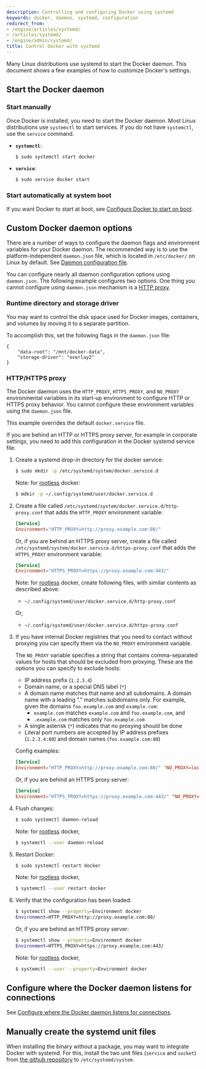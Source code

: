 ```yaml
---
description: Controlling and configuring Docker using systemd
keywords: docker, daemon, systemd, configuration
redirect_from:
- /engine/articles/systemd/
- /articles/systemd/
- /engine/admin/systemd/
title: Control Docker with systemd
---
```


Many Linux distributions use systemd to start the Docker daemon. This document
shows a few examples of how to customize Docker's settings.

## Start the Docker daemon

### Start manually

Once Docker is installed, you need to start the Docker daemon.
Most Linux distributions use `systemctl` to start services. If you
do not have `systemctl`, use the `service` command.

- **`systemctl`**:

  ```bash
  $ sudo systemctl start docker
  ```

- **`service`**:

  ```bash
  $ sudo service docker start
  ```

### Start automatically at system boot

If you want Docker to start at boot, see
[Configure Docker to start on boot](/install/linux/linux-postinstall.md/#configure-docker-to-start-on-boot).

## Custom Docker daemon options

There are a number of ways to configure the daemon flags and environment variables
for your Docker daemon. The recommended way is to use the platform-independent
`daemon.json` file, which is located in `/etc/docker/` on Linux by default. See
[Daemon configuration file](/engine/reference/commandline/dockerd.md/#daemon-configuration-file).

You can configure nearly all daemon configuration options using `daemon.json`. The following
example configures two options. One thing you cannot configure using `daemon.json` mechanism is
a [HTTP proxy](#http-proxy).

### Runtime directory and storage driver

You may want to control the disk space used for Docker images, containers,
and volumes by moving it to a separate partition.

To accomplish this, set the following flags in the `daemon.json` file:

```none
{
    "data-root": "/mnt/docker-data",
    "storage-driver": "overlay2"
}
```

### HTTP/HTTPS proxy

The Docker daemon uses the `HTTP_PROXY`, `HTTPS_PROXY`, and `NO_PROXY` environmental variables in
its start-up environment to configure HTTP or HTTPS proxy behavior. You cannot configure
these environment variables using the `daemon.json` file.

This example overrides the default `docker.service` file.

If you are behind an HTTP or HTTPS proxy server, for example in corporate settings,
you need to add this configuration in the Docker systemd service file.

1.  Create a systemd drop-in directory for the docker service:

    ```bash
    $ sudo mkdir -p /etc/systemd/system/docker.service.d
    ```
     
    Note: for [rootless](https://docs.docker.com/engine/security/rootless/) docker:
    ```bash
    $ mdkir -p ~/.config/systemd/user/docker.service.d
    ```

2.  Create a file called `/etc/systemd/system/docker.service.d/http-proxy.conf`
    that adds the `HTTP_PROXY` environment variable:

    ```conf
    [Service]
    Environment="HTTP_PROXY=http://proxy.example.com:80/"
    ```

    Or, if you are behind an HTTPS proxy server, create a file called
    `/etc/systemd/system/docker.service.d/https-proxy.conf`
    that adds the `HTTPS_PROXY` environment variable:

    ```conf
    [Service]
    Environment="HTTPS_PROXY=https://proxy.example.com:443/"
    ```
     
    Note: for [rootless](https://docs.docker.com/engine/security/rootless/) docker, 
    create following files, with similar contents as described above:
    - `~/.config/systemd/user/docker.service.d/http-proxy.conf`
      
      
    Or,
      
      
    - `~/.config/systemd/user/docker.service.d/https-proxy.conf`

3.  If you have internal Docker registries that you need to contact without
    proxying you can specify them via the `NO_PROXY` environment variable.

    The `NO_PROXY` variable specifies a string that contains comma-separated
    values for hosts that should be excluded from proxying. These are the
    options you can specify to exclude hosts: 
    * IP address prefix (`1.2.3.4`)   
    * Domain name, or a special DNS label (`*`)
    * A domain name matches that name and all subdomains. A domain name with
      a leading "." matches subdomains only. For example, given the domains
      `foo.example.com` and `example.com`:
      * `example.com` matches `example.com` and `foo.example.com`, and
      * `.example.com` matches only `foo.example.com`
    * A single asterisk (`*`) indicates that no proxying should be done
    * Literal port numbers are accepted by IP address prefixes (`1.2.3.4:80`)
      and domain names (`foo.example.com:80`)
    
    Config examples:
    
    ```conf
    [Service]    
    Environment="HTTP_PROXY=http://proxy.example.com:80/" "NO_PROXY=localhost,127.0.0.1,docker-registry.example.com,.corp"
    ```

    Or, if you are behind an HTTPS proxy server:

    ```conf
    [Service]    
    Environment="HTTPS_PROXY=https://proxy.example.com:443/" "NO_PROXY=localhost,127.0.0.1,docker-registry.example.com,.corp"
    ```

4.  Flush changes:

    ```bash
    $ sudo systemctl daemon-reload
    ```
     
    Note: for [rootless](https://docs.docker.com/engine/security/rootless/) docker, 
    ```bash
    $ systemctl --user daemon-reload
    ```

5.  Restart Docker:

    ```bash
    $ sudo systemctl restart docker
    ```
     
    Note: for [rootless](https://docs.docker.com/engine/security/rootless/) docker, 
    ```bash
    $ systemctl --user restart docker
    ```

6.  Verify that the configuration has been loaded:

    ```bash
    $ systemctl show --property=Environment docker
    Environment=HTTP_PROXY=http://proxy.example.com:80/
    ```

    Or, if you are behind an HTTPS proxy server:

    ```bash
    $ systemctl show --property=Environment docker
    Environment=HTTPS_PROXY=https://proxy.example.com:443/
    ```
     
    Note: for [rootless](https://docs.docker.com/engine/security/rootless/) docker, 
    ```bash
    $ systemctl --user --property=Environment docker
    ```
    

## Configure where the Docker daemon listens for connections

See
[Configure where the Docker daemon listens for connections](/install/linux/linux-postinstall.md#control-where-the-docker-daemon-listens-for-connections).

## Manually create the systemd unit files

When installing the binary without a package, you may want
to integrate Docker with systemd. For this, install the two unit files
(`service` and `socket`) from [the github
repository](https://github.com/moby/moby/tree/master/contrib/init/systemd)
to `/etc/systemd/system`.
